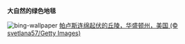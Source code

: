 
**大自然的绿色地毯**

![bing-wallpaper](https://www.bing.com/th?id=OHR.PalouseWA_ZH-CN2552273820_1920x1080.jpg)
[帕卢斯连绵起伏的丘陵，华盛顿州，美国 (© svetlana57/Getty Images)](https://www.bing.com/search?q=%E5%B8%95%E5%8D%A2%E6%96%AF%E5%9C%B0%E5%8C%BA&amp;form=hpcapt&amp;mkt=zh-cn)
  